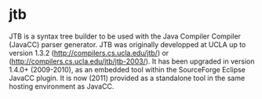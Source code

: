 # jtb

JTB is a syntax tree builder to be used with the Java Compiler Compiler (JavaCC) parser generator. 
JTB was originally developped at UCLA up to version 1.3.2 (http://compilers.cs.ucla.edu/jtb/) or (http://compilers.cs.ucla.edu/jtb/jtb-2003/).
It has been upgraded in version 1.4.0+ (2009-2010), as an embedded tool within the SourceForge Eclipse JavaCC plugin. 
It is now (2011) provided as a standalone tool in the same hosting environment as JavaCC. 
